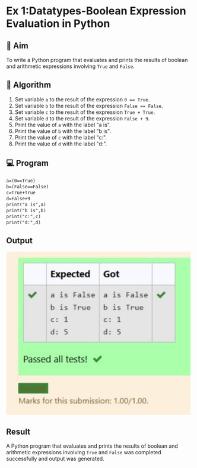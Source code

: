
# Ex 1:Datatypes-Boolean Expression Evaluation in Python

## 🎯 Aim
To write a Python program that evaluates and prints the results of boolean and arithmetic expressions involving `True` and `False`.

## 🧠 Algorithm
1. Set variable `a` to the result of the expression `0 == True`.
2. Set variable `b` to the result of the expression `False == False`.
3. Set variable `c` to the result of the expression `True + True`.
4. Set variable `d` to the result of the expression `False + 9`.
5. Print the value of `a` with the label "a is".
6. Print the value of `b` with the label "b is".
7. Print the value of `c` with the label "c:".
8. Print the value of `d` with the label "d:".

## 💻 Program
```
a=(0==True)
b=(False==False)
c=True+True
d=False+9
print("a is",a)
print("b is",b)
print("c:",c)
print("d:",d)
```
## Output
![alt text](c2.jpg)
## Result
A Python program that evaluates and prints the results of boolean and arithmetic expressions involving `True` and `False` was completed successfully and output was generated.

